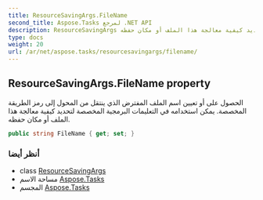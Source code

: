 ```yaml
---
title: ResourceSavingArgs.FileName
second_title: Aspose.Tasks لمرجع .NET API
description: ResourceSavingArgs ملكية. الحصول على أو تعيين اسم الملف المفترض الذي ينتقل من المحول إلى رمز الطريقة المخصصة. يمكن استخدامه في التعليمات البرمجية المخصصة لتحديد كيفية معالجة هذا الملف أو مكان حفظه.
type: docs
weight: 20
url: /ar/net/aspose.tasks/resourcesavingargs/filename/
---
```

## ResourceSavingArgs.FileName property

الحصول على أو تعيين اسم الملف المفترض الذي ينتقل من المحول إلى رمز الطريقة المخصصة. يمكن استخدامه في التعليمات البرمجية المخصصة لتحديد كيفية معالجة هذا الملف أو مكان حفظه.

```csharp
public string FileName { get; set; }
```

### أنظر أيضا

* class [ResourceSavingArgs](../)
* مساحة الاسم [Aspose.Tasks](../../resourcesavingargs/)
* المجسم [Aspose.Tasks](../../../)


